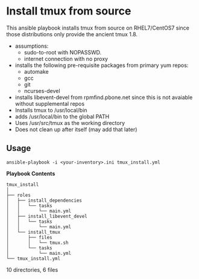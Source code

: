# Install tmux from source #

This ansible playbook installs tmux from source on RHEL7/CentOS7 since those distributions only provide the ancient tmux 1.8.

* assumptions:
    * sudo-to-root with NOPASSWD.
    * internet connection with no proxy
* installs the following pre-requisite packages from primary yum repos:
    * automake
    * gcc
    * git
    * ncurses-devel
* installs libevent-devel from rpmfind.pbone.net since this is not avaiable without supplemental repos
* Installs tmux to /usr/local/bin
* adds /usr/local/bin to the global PATH
* Uses /usr/src/tmux as the working directory
* Does not clean up after itself (may add that later)

## Usage ##

`ansible-playbook -i <your-inventory>.ini tmux_install.yml`

**Playbook Contents**

```
tmux_install
│
├── roles
│   ├── install_dependencies
│   │   └── tasks
│   │       └── main.yml
│   ├── install_libevent_devel
│   │   └── tasks
│   │       └── main.yml
│   └── install_tmux
│       ├── files
│       │   └── tmux.sh
│       └── tasks
│           └── main.yml
└── tmux_install.yml
```

10 directories, 6 files
